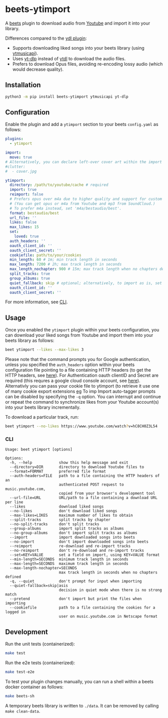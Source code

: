# beets-ytimport

A [beets](https://github.com/beetbox/beets) plugin to download audio from [Youtube](https://www.youtube.com/) and import it into your library.

Differences compared to the [ydl plugin](https://github.com/vmassuchetto/beets-ydl):
* Supports downloading liked songs into your beets library (using [ytmusicapi](https://github.com/sigma67/ytmusicapi)).
* Uses [yt-dlp](https://github.com/yt-dlp/yt-dlp) instead of [ytdl](https://github.com/ytdl-org/youtube-dl) to download the audio files.
* Prefers to download Opus files, avoiding re-encoding lossy audio (which would decrease quality).

## Installation

```sh
python3 -m pip install beets-ytimport ytmusicapi yt-dlp
```

## Configuration

Enable the plugin and add a `ytimport` section to your beets `config.yaml` as follows:
```yaml
plugins:
  - ytimport

import:
  move: true
# Alternatively, you can declare left-over cover art within the import source dir as clutter:
#clutter:
#  - cover.jpg

ytimport:
  directory: /path/to/youtube/cache # required
  import: true
  reimport: false
  # Prefers opus over m4a due to higher quality and support for custom tags.
  # (You can get opus or m4a from Youtube and mp3 from SoundCloud.)
  # To prefer m4a instead, set 'm4a/bestaudio/best'.
  format: bestaudio/best
  url_file: ''
  likes: false
  max_likes: 15
  set:
    loved: true
  auth_headers: ''
  oauth_client_id: ''
  oauth_client_secret: ''
  cookiefile: path/to/your/cookies
  min_length: 60 # 1m; min track length in seconds
  max_length: 7200 # 2h; max track length in seconds
  max_length_nochapter: 900 # 15m; max track length when no chapters defined
  split_tracks: true
  group_albums: true
  quiet_fallback: skip # optional; alternatively, to import as is, set 'asis'.
  oauth_client_id: ''
  oauth_client_secret: ''
```

For more information, see [CLI](#cli).

## Usage

Once you enabled the `ytimport` plugin within your beets configuration, you can download your liked songs from Youtube and import them into your beets library as follows:
```sh
beet ytimport --likes --max-likes 3
```

Please note that the command prompts you for Google authentication, unless you specified the `auth_headers` option within your beets configuration file pointing to a file containing HTTP headers (to get the HTTP headers, see [here](https://ytmusicapi.readthedocs.io/en/stable/setup/browser.html#copy-authentication-headers)). 
For Authentication oauth clientID and Secret are required (this requres a google cloud console account, see [here](https://ytmusicapi.readthedocs.io/en/stable/setup/oauth.html)).
Alternativly you can pass your cookie file to ytimport (to retrieve it use one of many cookie export extensions [eg](https://addons.mozilla.org/en-US/firefox/addon/cookies-txt/)
To imp
Import auto-tagger prompts can be disabled by specifying the `-q` option.
You can interrupt and continue or repeat the command to synchronize likes from your Youtube account(s) into your beets library incrementally.

To download a particular track, run:
```sh
beet ytimport --no-likes https://www.youtube.com/watch?v=hC8CH0Z3L54
```

### CLI

```
Usage: beet ytimport [options]

Options:
  -h, --help            show this help message and exit
  --directory=DIR       directory to download Youtube files to
  --format=FORMAT       preferred file format
  --auth-headers=FILE   path to a file containing the HTTP headers of an
                        authenticated POST request to music.youtube.com,
                        copied from your browser's development tool
  --url-file=URL        URL/path to a file containing a download URL per line
  --likes               download liked songs
  --no-likes            don't download liked songs
  --max-likes=LIKES     maximum number of likes to obtain
  --split-tracks        split tracks by chapter
  --no-split-tracks     don't split tracks
  --group-albums        import split tracks as albums
  --no-group-albums     don't import split tracks as albums
  --import              import downloaded songs into beets
  --no-import           don't import downloaded songs into beets
  --reimport            re-download and re-import tracks
  --no-reimport         don't re-download and re-import tracks
  --set=KEY=VALUE       set a field on import, using KEY=VALUE format
  --min-length=SECONDS  minimum track length in seconds
  --max-length=SECONDS  maximum track length in seconds
  --max-length-nochapter=SECONDS
                        max track length in seconds when no chapters defined
  -q, --quiet           don't prompt for input when importing
  --quiet-fallback=skip|asis
                        decision in quiet mode when there is no strong match
  --pretend             don't import but print the files when importing
  --cookiefile          path to a file containing the cookies for a logged in
                        user on music.youtube.com in Netscape format
```

## Development

Run the unit tests (containerized):
```sh
make test
```

Run the e2e tests (containerized):
```sh
make test-e2e
```

To test your plugin changes manually, you can run a shell within a beets docker container as follows:
```sh
make beets-sh
```

A temporary beets library is written to `./data`.
It can be removed by calling `make clean-data`.
